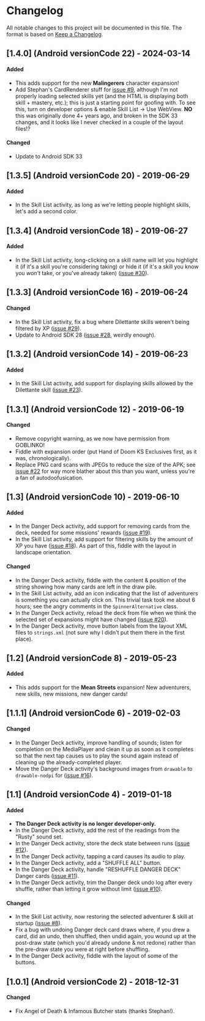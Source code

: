 # Changelog

All notable changes to this project will be documented in this file.  The
format is based on [Keep a Changelog](http://keepachangelog.com/en/1.0.0/).

## [1.4.0] (Android versionCode 22) - 2024-03-14
#### Added
- This adds support for the new **Malingerers** character expansion!
- Add Stephan's CardRenderer stuff for
  [issue #9](https://github.com/kuhrusty/MorbadScorepad/issues/9),
  although I'm not properly loading selected skills yet (and the HTML is
  displaying both skill + mastery, etc.); this is just a starting point
  for goofing with.  To see this, turn on developer options & enable
  Skill List -> Use WebView. **NO** this was originally done 4+ years ago, and
  broken in the SDK 33 changes, and it looks like I never checked in a couple
  of the layout files!?

#### Changed
- Update to Android SDK 33


## [1.3.5] (Android versionCode 20) - 2019-06-29
#### Added
- In the Skill List activity, as long as we're letting people highlight
  skills, let's add a second color.


## [1.3.4] (Android versionCode 18) - 2019-06-27
#### Added
- In the Skill List activity, long-clicking on a skill name will let you
  highlight it (if it's a skill you're considering taking) or hide it
  (if it's a skill you know you *won't* take, or you've already taken)
  ([issue #30](https://github.com/kuhrusty/MorbadScorepad/issues/30)).


## [1.3.3] (Android versionCode 16) - 2019-06-24
#### Changed
- In the Skill List activity, fix a bug where Dilettante skills weren't
  being filtered by XP
  ([issue #29](https://github.com/kuhrusty/MorbadScorepad/issues/29)).
- Update to Android SDK 28
  ([issue #28](https://github.com/kuhrusty/MorbadScorepad/issues/28),
  weirdly enough).


## [1.3.2] (Android versionCode 14) - 2019-06-23
#### Added
- In the Skill List activity, add support for displaying skills allowed
  by the Dilettante skill
  ([issue #23](https://github.com/kuhrusty/MorbadScorepad/issues/23)).


## [1.3.1] (Android versionCode 12) - 2019-06-19
#### Changed
- Remove copyright warning, as we now have permission from GOBLINKO!
- Fiddle with expansion order (put Hand of Doom KS Exclusives first, as
  it was, chronologically).
- Replace PNG card scans with JPEGs to reduce the size of the APK; see
  [issue #22](https://github.com/kuhrusty/MorbadScorepad/issues/22) for
  way more blather about this than you want, unless you're a fan of
  autodoofusication.


## [1.3] (Android versionCode 10) - 2019-06-10
#### Added
- In the Danger Deck activity, add support for removing cards from the
  deck, needed for some missions' rewards
  ([issue #19](https://github.com/kuhrusty/MorbadScorepad/issues/19)).
- In the Skill List activity, add support for filtering skills by the
  amount of XP you have
  ([issue #18](https://github.com/kuhrusty/MorbadScorepad/issues/18)).
  As part of this, fiddle with the layout in landscape orientation.

#### Changed
- In the Danger Deck activity, fiddle with the content & position of the
  string showing how many cards are left in the draw pile.
- In the Skill List activity, add an icon indicating that the list of
  adventurers is something you can actually click on.  This trivial task
  took me about 6 hours; see the angry comments in the
  `SpinnerAlternative` class.
- In the Danger Deck activity, reload the deck from file when we think
  the selected set of expansions might have changed
  ([issue #20](https://github.com/kuhrusty/MorbadScorepad/issues/20)).
- In the Danger Deck activity, move button labels from the layout XML
  files to `strings.xml` (not sure why I didn't put them there in the
  first place).


## [1.2] (Android versionCode 8) - 2019-05-23
#### Added
- This adds support for the **Mean Streets** expansion!  New
  adventurers, new skills, new missions, new danger cards!


## [1.1.1] (Android versionCode 6) - 2019-02-03
#### Changed
- In the Danger Deck activity, improve handling of sounds; listen for
  completion on the MediaPlayer and clean it up as soon as it completes
  so that the next tap causes us to play the sound again instead of
  cleaning up the already-completed player.
- Move the Danger Deck activity's background images from `drawable` to
  `drawable-nodpi` for
  ([issue #16](https://github.com/kuhrusty/MorbadScorepad/issues/16)).


## [1.1] (Android versionCode 4) - 2019-01-18
#### Added
- **The Danger Deck activity is no longer developer-only.**
- In the Danger Deck activity, add the rest of the readings from the
  "Rusty" sound set.
- In the Danger Deck activity, store the deck state between runs
  ([issue #12](https://github.com/kuhrusty/MorbadScorepad/issues/12)).
- In the Danger Deck activity, tapping a card causes its audio to play.
- In the Danger Deck activity, add a "SHUFFLE ALL" button.
- In the Danger Deck activity, handle "RESHUFFLE DANGER DECK" Danger cards
  ([issue #11](https://github.com/kuhrusty/MorbadScorepad/issues/11)).
- In the Danger Deck activity, trim the Danger deck undo log after every
  shuffle, rather than letting it grow without limit
  ([issue #10](https://github.com/kuhrusty/MorbadScorepad/issues/10)).

#### Changed
- In the Skill List activity, now restoring the selected adventurer &
  skill at startup
  ([issue #8](https://github.com/kuhrusty/MorbadScorepad/issues/8)).
- Fix a bug with undoing Danger deck card draws where, if you drew a
  card, did an undo, then shuffled, then undid again, you wound up at
  the post-draw state (which you'd already undone & not redone) rather
  than the pre-draw state you were at right before shuffling.
- In the Danger Deck activity, fiddle with the layout of some of the
  buttons.

## [1.0.1] (Android versionCode 2) - 2018-12-31
#### Changed
- Fix Angel of Death & Infamous Butcher stats (thanks Stephan!).
